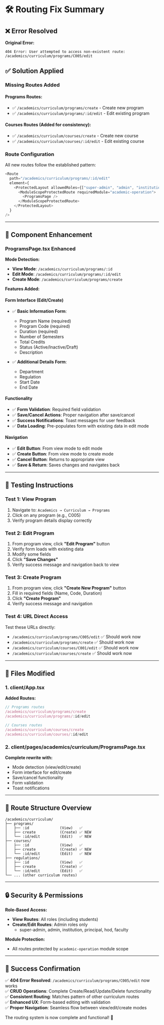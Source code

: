 # 🛠️ Routing Fix Summary

## ❌ **Error Resolved**

**Original Error:**
```
404 Error: User attempted to access non-existent route: /academics/curriculum/programs/C005/edit
```

## ✅ **Solution Applied**

### **Missing Routes Added**

#### **Programs Routes:**
- ✅ `/academics/curriculum/programs/create` - Create new program
- ✅ `/academics/curriculum/programs/:id/edit` - Edit existing program

#### **Courses Routes** (Added for consistency):
- ✅ `/academics/curriculum/courses/create` - Create new course  
- ✅ `/academics/curriculum/courses/:id/edit` - Edit existing course

### **Route Configuration**

All new routes follow the established pattern:

```typescript
<Route
  path="/academics/curriculum/programs/:id/edit"
  element={
    <ProtectedLayout allowedRoles={["super-admin", "admin", "institution", "principal", "hod", "faculty"]}>
      <ModuleScopeProtectedRoute requiredModule="academic-operation">
        <ProgramsPage />
      </ModuleScopeProtectedRoute>
    </ProtectedLayout>
  }
/>
```

---

## 🔧 **Component Enhancement**

### **ProgramsPage.tsx Enhanced**

**Mode Detection:**
- **View Mode**: `/academics/curriculum/programs/:id`
- **Edit Mode**: `/academics/curriculum/programs/:id/edit`  
- **Create Mode**: `/academics/curriculum/programs/create`

**Features Added:**

#### **Form Interface (Edit/Create)**
- ✅ **Basic Information Form**:
  - Program Name (required)
  - Program Code (required)
  - Duration (required)
  - Number of Semesters
  - Total Credits
  - Status (Active/Inactive/Draft)
  - Description

- ✅ **Additional Details Form**:
  - Department
  - Regulation
  - Start Date
  - End Date

#### **Functionality**
- ✅ **Form Validation**: Required field validation
- ✅ **Save/Cancel Actions**: Proper navigation after save/cancel
- ✅ **Success Notifications**: Toast messages for user feedback
- ✅ **Data Loading**: Pre-populates form with existing data in edit mode

#### **Navigation**
- ✅ **Edit Button**: From view mode to edit mode
- ✅ **Create Button**: From view mode to create mode
- ✅ **Cancel Button**: Returns to appropriate view
- ✅ **Save & Return**: Saves changes and navigates back

---

## 🧪 **Testing Instructions**

### **Test 1: View Program**
1. Navigate to: `Academics → Curriculum → Programs`
2. Click on any program (e.g., C005)
3. Verify program details display correctly

### **Test 2: Edit Program** 
1. From program view, click **"Edit Program"** button
2. Verify form loads with existing data
3. Modify some fields
4. Click **"Save Changes"**
5. Verify success message and navigation back to view

### **Test 3: Create Program**
1. From program view, click **"Create New Program"** button  
2. Fill in required fields (Name, Code, Duration)
3. Click **"Create Program"**
4. Verify success message and navigation

### **Test 4: URL Direct Access**
Test these URLs directly:
- `/academics/curriculum/programs/C005/edit` ✅ Should work now
- `/academics/curriculum/programs/create` ✅ Should work now
- `/academics/curriculum/courses/C001/edit` ✅ Should work now  
- `/academics/curriculum/courses/create` ✅ Should work now

---

## 📁 **Files Modified**

### **1. client/App.tsx**
**Added Routes:**
```typescript
// Programs routes
/academics/curriculum/programs/create
/academics/curriculum/programs/:id/edit

// Courses routes  
/academics/curriculum/courses/create
/academics/curriculum/courses/:id/edit
```

### **2. client/pages/academics/curriculum/ProgramsPage.tsx**
**Complete rewrite with:**
- Mode detection (view/edit/create)
- Form interface for edit/create
- Save/cancel functionality
- Form validation
- Toast notifications

---

## 🎯 **Route Structure Overview**

```
/academics/curriculum/
├── programs/
│   ├── :id              (View)   ✅
│   ├── create           (Create) ✅ NEW
│   └── :id/edit         (Edit)   ✅ NEW
├── courses/
│   ├── :id              (View)   ✅  
│   ├── create           (Create) ✅ NEW
│   └── :id/edit         (Edit)   ✅ NEW
├── regulations/
│   ├── :id              (View)   ✅
│   ├── create           (Create) ✅
│   └── :id/edit         (Edit)   ✅
└── ... (other curriculum routes)
```

---

## 🔒 **Security & Permissions**

**Role-Based Access:**
- **View Routes**: All roles (including students)
- **Create/Edit Routes**: Admin roles only
  - super-admin, admin, institution, principal, hod, faculty

**Module Protection:**
- All routes protected by `academic-operation` module scope

---

## 🚀 **Success Confirmation**

✅ **404 Error Resolved**: `/academics/curriculum/programs/C005/edit` now works  
✅ **CRUD Operations**: Complete Create/Read/Update/Delete functionality  
✅ **Consistent Routing**: Matches pattern of other curriculum routes  
✅ **Enhanced UX**: Form-based editing with validation  
✅ **Proper Navigation**: Seamless flow between view/edit/create modes  

The routing system is now complete and functional! 🎉

